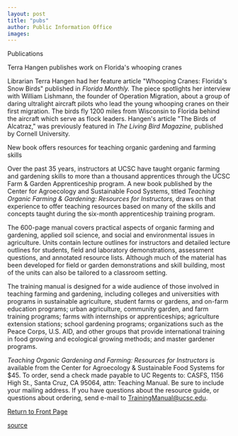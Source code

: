 ```yaml
---
layout: post
title: "pubs"
author: Public Information Office
images:
---
```


Publications

Terra Hangen publishes work on Florida's whooping cranes

Librarian Terra Hangen had her feature article "Whooping Cranes: Florida's Snow Birds" published in _Florida Monthly._ The piece spotlights her interview with William Lishmann, the founder of Operation Migration, about a group of daring ultralight aircraft pilots who lead the young whooping cranes on their first migration. The birds fly 1200 miles from Wisconsin to Florida behind the aircraft which serve as flock leaders. Hangen's article "The Birds of Alcatraz," was previously featured in _The Living Bird Magazine,_ published by Cornell University.

New book offers resources for teaching organic gardening and farming skills

Over the past 35 years, instructors at UCSC have taught organic farming and gardening skills to more than a thousand apprentices through the UCSC Farm & Garden Apprenticeship program. A new book published by the Center for Agroecology and Sustainable Food Systems, titled _Teaching Organic Farming & Gardening: Resources for Instructors,_ draws on that experience to offer teaching resources based on many of the skills and concepts taught during the six-month apprenticeship training program.  

The 600-page manual covers practical aspects of organic farming and gardening, applied soil science, and social and environmental issues in agriculture. Units contain lecture outlines for instructors and detailed lecture outlines for students, field and laboratory demonstrations, assessment questions, and annotated resource lists. Although much of the material has been developed for field or garden demonstrations and skill building, most of the units can also be tailored to a classroom setting.  

The training manual is designed for a wide audience of those involved in teaching farming and gardening, including colleges and universities with programs in sustainable agriculture, student farms or gardens, and on-farm education programs; urban agriculture, community garden, and farm training programs; farms with internships or apprenticeships; agriculture extension stations; school gardening programs; organizations such as the Peace Corps, U.S. AID, and other groups that provide international training in food growing and ecological growing methods; and master gardener programs.  
  
_Teaching Organic Gardening and Farming: Resources for Instructors_ is available from the Center for Agroecology & Sustainable Food Systems for $45. To order, send a check made payable to UC Regents to: CASFS, 1156 High St., Santa Cruz, CA 95064, attn: Teaching Manual. Be sure to include your mailing address. If you have questions about the resource guide, or questions about ordering, send e-mail to [TrainingManual@ucsc.edu][1].

[Return to Front Page][2]

[1]: mailto:TrainingManual@ucsc.edu
[2]: http://currents.ucsc.edu/

[source](http://www1.ucsc.edu/currents/02-03/02-24/pubs.html "Permalink to pubs")
